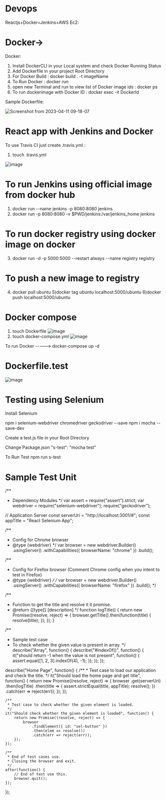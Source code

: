 # Devops


Reactjs+Docker+Jenkins+AWS Ec2:


# Docker->
Docker:
   1) Install DockerCLI in your Local system and check Docker Running Status
   2) Add Dockerfile in your project Root Directory
   3) For Docker Build : docker build . -t imageName
   4) To Run Docker : docker run <imageName>
   5) open new Terminal and run to view list of Docker image ids : docker ps
   6) To run dockerimage with Docker ID : docker exec -it DockerId
  
Sample Dockerfile:
 
![Screenshot from 2023-04-11 09-18-07](https://user-images.githubusercontent.com/89519757/231051220-33e61359-91ee-4970-b07c-c949d62c0479.png)

 # React app with Jenkins and Docker
  
 To use Travis CI just create .travis.yml :
  1) touch .travis.yml
  
  ![image](https://user-images.githubusercontent.com/89519757/231173660-8408a7fa-24d4-4df6-953f-24d6e27884b9.png)

   
 # To run Jenkins using official image from docker hub
   
   
 1) docker run --name jenkins -p 8080:8080 jenkins
 2) docker run -p 8080:8080 -v $PWD/jenkins:/var/jenkins_home jenkins
   
# To run docker registry using docker image on docker
   3) docker run -d -p 5000:5000 --restart always --name registry registry
   
   
 # To push a new image to registry
   
   4) docker pull ubuntu
   5)docker tag ubuntu localhost:5000/ubuntu
   6)docker push localhost:5000/ubuntu
# Docker compose
   1) touch Dockerfile
   ![image](https://user-images.githubusercontent.com/89519757/231203488-e37208ee-1d27-4a40-b2b9-7be06999aad3.png)
   2) touch docker-compose.yml
![image](https://user-images.githubusercontent.com/89519757/231203797-9c587897-b0f8-497c-8f46-fb89de892ef0.png)

   
 To run Docker -----> docker-compose up -d
   
 # Dockerfile.test
  
 ![image](https://user-images.githubusercontent.com/89519757/231204688-44ec4824-e2c2-4ace-b761-bf73586757e5.png)

   
 # Testing using Selenium
 
 Install Selenium 
   
   npm i selenium-webdriver chromedriver geckodriver --save
   npm i mocha --save-dev

 Create a test.js file in your Root Directory
   
 Change Package.json   "s-test": "mocha test"
 
 To Run Test  npm run s-test
 
 
 # Sample Test Unit
   
 /**
 * Dependency Modules
 */
var assert = require("assert").strict;
var webdriver = require("selenium-webdriver");
require("geckodriver");

// Application Server
const serverUri = "http://localhost:3001/#";
const appTitle = "React Selenium App";

/**
 * Config for Chrome browser
 * @type {webdriver}
 */
var browser = new webdriver.Builder()
	.usingServer()
	.withCapabilities({ browserName: "chrome" })
	.build();

/**
 * Config for Firefox browser (Comment Chrome config when you intent to test in Firefox)
 * @type {webdriver}
 */
/*
var browser = new webdriver.Builder()
	.usingServer()
	.withCapabilities({ browserName: "firefox" })
	.build();
 */

/**
 * Function to get the title and resolve it it promise.
 * @return {[type]} [description]
 */
function logTitle() {
	return new Promise((resolve, reject) => {
		browser.getTitle().then(function(title) {
			resolve(title);
		});
	});
}

/**
 * Sample test case
 * To check whether the given value is present in array.
 */
describe("Array", function() {
	describe("#indexOf()", function() {
		it("should return -1 when the value is not present", function() {
			assert.equal([1, 2, 3].indexOf(4), -1);
		});
	});
});

describe("Home Page", function() {
	/**
	 * Test case to load our application and check the title.
	 */
	it("Should load the home page and get title", function() {
		return new Promise((resolve, reject) => {
			browser
				.get(serverUri)
				.then(logTitle)
				.then(title => {
					assert.strictEqual(title, appTitle);
					resolve();
				})
				.catch(err => reject(err));
		});
	});

	/**
	 * Test case to check whether the given element is loaded.
	 */
	it("Should check whether the given element is loaded", function() {
		return new Promise((resolve, reject) => {
			browser
				.findElement({ id: "sel-button" })
				.then(elem => resolve())
				.catch(err => reject(err));
		});
	});

	/**
	 * End of test cases use.
	 * Closing the browser and exit.
	 */
	after(function() {
		// End of test use this.
		browser.quit();
	});
});
   
